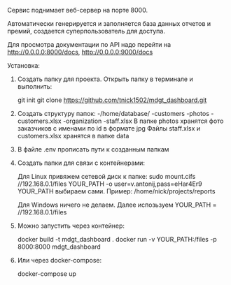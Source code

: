 Сервис поднимает веб-сервер на порте 8000. 

Автоматически генерируется и заполняется база данных отчетов и премий, создается суперпользователь для доступа.

Для просмотра документации по API надо перейти на http://0.0.0.0:8000/docs, http://0.0.0.0:9000/docs

Установка:

1. Создать папку для проекта. Открыть папку в терминале и выполнить:
    
    git init
    git clone https://github.com/tnick1502/mdgt_dashboard.git

2. Создать структуру папок:
   -/home/database/
      -customers
         -photos
         -customers.xlsx
      -organization
         -staff.xlsx
    В папке photos хранятся фото заказчиков c именами по id в формате jpg
    Файлы staff.xlsx и customers.xlsx хранятся в папке data

3. В файле .env прописать пути к созданным папкам

4. Создать папки для связи с контейнерами:
    
    Для Linux привяжем сетевой диск к папке:
    sudo mount.cifs //192.168.0.1/files YOUR_PATH -o user=v.antonij,pass=eHar4Er9
    YOUR_PATH выбираем сами. Пример: /home/nick/projects/reports

    Для Windows ничего не делаем. Далее испозьзуем YOUR_PATH = //192.168.0.1/files

5. Можно запустить через контейнер:
    
    docker build -t mdgt_dashboard .
    docker run -v YOUR_PATH:/files -p 8000:8000 mdgt_dashboard

6. Или через docker-compose:

    docker-compose up

